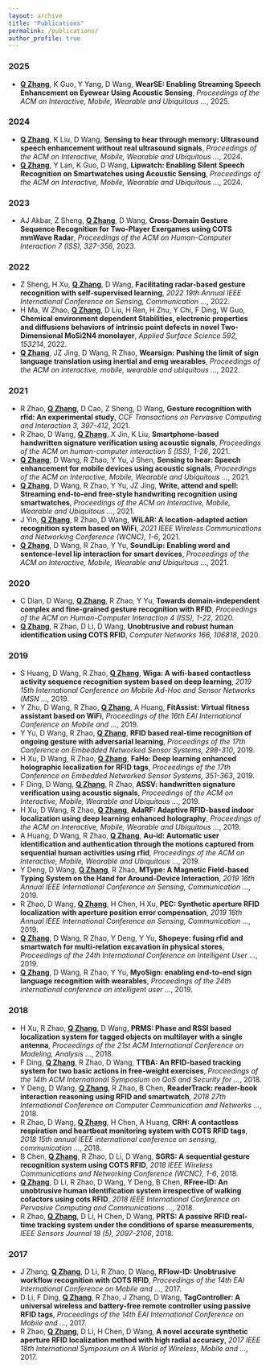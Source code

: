 ```yaml
---
layout: archive
title: "Publications"
permalink: /publications/
author_profile: true
---
```


### 2025

- **<u>Q Zhang</u>**, K Guo, Y Yang, D Wang, **WearSE: Enabling Streaming Speech Enhancement on Eyewear Using Acoustic Sensing**, *Proceedings of the ACM on Interactive, Mobile, Wearable and Ubiquitous …*, 2025.

### 2024

- **<u>Q Zhang</u>**, K Liu, D Wang, **Sensing to hear through memory: Ultrasound speech enhancement without real ultrasound signals**, *Proceedings of the ACM on Interactive, Mobile, Wearable and Ubiquitous …*, 2024.
-  **<u>Q Zhang</u>**, Y Lan, K Guo, D Wang, **Lipwatch: Enabling Silent Speech Recognition on Smartwatches using Acoustic Sensing**, *Proceedings of the ACM on Interactive, Mobile, Wearable and Ubiquitous …*, 2024.

### 2023

- AJ Akbar, Z Sheng, **<u>Q Zhang</u>**, D Wang, **Cross-Domain Gesture Sequence Recognition for Two-Player Exergames using COTS mmWave Radar**, *Proceedings of the ACM on Human-Computer Interaction 7 (ISS), 327-356*, 2023.

### 2022

- Z Sheng, H Xu, **<u>Q Zhang</u>**, D Wang, **Facilitating radar-based gesture recognition with self-supervised learning**, *2022 19th Annual IEEE International Conference on Sensing, Communication …*, 2022.
-  H Ma, W Zhao, **<u>Q Zhang</u>**, D Liu, H Ren, H Zhu, Y Chi, F Ding, W Guo, **Chemical environment dependent Stabilities, electronic properties and diffusions behaviors of intrinsic point defects in novel Two-Dimensional MoSi2N4 monolayer**, *Applied Surface Science 592, 153214*, 2022.
-  **<u>Q Zhang</u>**, JZ Jing, D Wang, R Zhao, **Wearsign: Pushing the limit of sign language translation using inertial and emg wearables**, *Proceedings of the ACM on interactive, mobile, wearable and ubiquitous …*, 2022.

### 2021

- R Zhao, **<u>Q Zhang</u>**, D Cao, Z Sheng, D Wang, **Gesture recognition with rfid: An experimental study**, *CCF Transactions on Pervasive Computing and Interaction 3, 397-412*, 2021.
- R Zhao, D Wang, **<u>Q Zhang</u>**, X Jin, K Liu, **Smartphone-based handwritten signature verification using acoustic signals**, *Proceedings of the ACM on human-computer interaction 5 (ISS), 1-26*, 2021.
- **<u>Q Zhang</u>**, D Wang, R Zhao, Y Yu, J Shen, **Sensing to hear: Speech enhancement for mobile devices using acoustic signals**, *Proceedings of the ACM on Interactive, Mobile, Wearable and Ubiquitous …*, 2021.
- **<u>Q Zhang</u>**, D Wang, R Zhao, Y Yu, JZ Jing, **Write, attend and spell: Streaming end-to-end free-style handwriting recognition using smartwatches**, *Proceedings of the ACM on Interactive, Mobile, Wearable and Ubiquitous …*, 2021.
- J Yin, **<u>Q Zhang</u>**, R Zhao, D Wang, **WiLAR: A location-adapted action recognition system based on WiFi**, *2021 IEEE Wireless Communications and Networking Conference (WCNC), 1-6*, 2021.
- **<u>Q Zhang</u>**, D Wang, R Zhao, Y Yu, **SoundLip: Enabling word and sentence-level lip interaction for smart devices**, *Proceedings of the ACM on Interactive, Mobile, Wearable and Ubiquitous …*, 2021.

### 2020

- C Dian, D Wang, **<u>Q Zhang</u>**, R Zhao, Y Yu, **Towards domain-independent complex and fine-grained gesture recognition with RFID**, *Proceedings of the ACM on Human-Computer Interaction 4 (ISS), 1-22*, 2020.
- **<u>Q Zhang</u>**, R Zhao, D Li, D Wang, **Unobtrusive and robust human identification using COTS RFID**, *Computer Networks 166, 106818*, 2020.

### 2019

- S Huang, D Wang, R Zhao, **<u>Q Zhang</u>**, **Wiga: A wifi-based contactless activity sequence recognition system based on deep learning**, *2019 15th International Conference on Mobile Ad-Hoc and Sensor Networks (MSN …*, 2019.
- Y Zhu, D Wang, R Zhao, **<u>Q Zhang</u>**, A Huang, **FitAssist: Virtual fitness assistant based on WiFi**, *Proceedings of the 16th EAI International Conference on Mobile and …*, 2019.
- Y Yu, D Wang, R Zhao, **<u>Q Zhang</u>**, **RFID based real-time recognition of ongoing gesture with adversarial learning**, *Proceedings of the 17th Conference on Embedded Networked Sensor Systems, 298-310*, 2019.
- H Xu, D Wang, R Zhao, **<u>Q Zhang</u>**, **FaHo: Deep learning enhanced holographic localization for RFID tags**, *Proceedings of the 17th Conference on Embedded Networked Sensor Systems, 351-363*, 2019.
- F Ding, D Wang, **<u>Q Zhang</u>**, R Zhao, **ASSV: handwritten signature verification using acoustic signals**, *Proceedings of the ACM on Interactive, Mobile, Wearable and Ubiquitous …*, 2019.
- H Xu, D Wang, R Zhao, **<u>Q Zhang</u>**, **AdaRF: Adaptive RFID-based indoor localization using deep learning enhanced holography**, *Proceedings of the ACM on Interactive, Mobile, Wearable and Ubiquitous …*, 2019.
- A Huang, D Wang, R Zhao, **<u>Q Zhang</u>**, **Au-id: Automatic user identification and authentication through the motions captured from sequential human activities using rfid**, *Proceedings of the ACM on Interactive, Mobile, Wearable and Ubiquitous …*, 2019.
- Y Deng, D Wang, **<u>Q Zhang</u>**, R Zhao, **MType: A Magnetic Field-based Typing System on the Hand for Around-Device Interaction**, *2019 16th Annual IEEE International Conference on Sensing, Communication …*, 2019.
- R Zhao, D Wang, **<u>Q Zhang</u>**, H Chen, H Xu, **PEC: Synthetic aperture RFID localization with aperture position error compensation**, *2019 16th Annual IEEE International Conference on Sensing, Communication …*, 2019.
- **<u>Q Zhang</u>**, D Wang, R Zhao, Y Deng, Y Yu, **Shopeye: fusing rfid and smartwatch for multi-relation excavation in physical stores**, *Proceedings of the 24th International Conference on Intelligent User …*, 2019.
- **<u>Q Zhang</u>**, D Wang, R Zhao, Y Yu, **MyoSign: enabling end-to-end sign language recognition with wearables**, *Proceedings of the 24th international conference on intelligent user …*, 2019.

### 2018

- H Xu, R Zhao, **<u>Q Zhang</u>**, D Wang, **PRMS: Phase and RSSI based localization system for tagged objects on multilayer with a single antenna**, *Proceedings of the 21st ACM International Conference on Modeling, Analysis …*, 2018.
- F Ding, **<u>Q Zhang</u>**, R Zhao, D Wang, **TTBA: An RFID-based tracking system for two basic actions in free-weight exercises**, *Proceedings of the 14th ACM International Symposium on QoS and Security for …*, 2018.
- Y Deng, D Wang, **<u>Q Zhang</u>**, R Zhao, B Chen, **ReaderTrack: reader-book interaction reasoning using RFID and smartwatch**, *2018 27th International Conference on Computer Communication and Networks …*, 2018.
- R Zhao, D Wang, **<u>Q Zhang</u>**, H Chen, A Huang, **CRH: A contactless respiration and heartbeat monitoring system with COTS RFID tags**, *2018 15th annual IEEE international conference on sensing, communication …*, 2018.
- B Chen, **<u>Q Zhang</u>**, R Zhao, D Li, D Wang, **SGRS: A sequential gesture recognition system using COTS RFID**, *2018 IEEE Wireless Communications and Networking Conference (WCNC), 1-6*, 2018.
- **<u>Q Zhang</u>**, D Li, R Zhao, D Wang, Y Deng, B Chen, **RFree-ID: An unobtrusive human identification system irrespective of walking cofactors using cots RFID**, *2018 IEEE International Conference on Pervasive Computing and Communications …*, 2018.
- R Zhao, **<u>Q Zhang</u>**, D Li, H Chen, D Wang, **PRTS: A passive RFID real-time tracking system under the conditions of sparse measurements**, *IEEE Sensors Journal 18 (5), 2097-2106*, 2018.

### 2017

- J Zhang, **<u>Q Zhang</u>**, D Li, R Zhao, D Wang, **RFlow-ID: Unobtrusive workflow recognition with COTS RFID**, *Proceedings of the 14th EAI International Conference on Mobile and …*, 2017.
- D Li, F Ding, **<u>Q Zhang</u>**, R Zhao, J Zhang, D Wang, **TagController: A universal wireless and battery-free remote controller using passive RFID tags**, *Proceedings of the 14th EAI International Conference on Mobile and …*, 2017.
- R Zhao, **<u>Q Zhang</u>**, D Li, H Chen, D Wang, **A novel accurate synthetic aperture RFID localization method with high radial accuracy**, *2017 IEEE 18th International Symposium on A World of Wireless, Mobile and …*, 2017.
